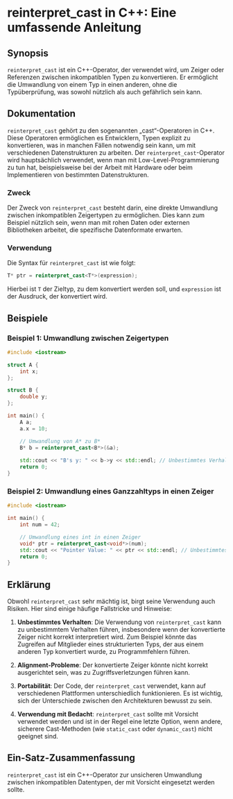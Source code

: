 <!--
Meta Description: # reinterpret_cast in C++: Eine umfassende Anleitung ## Synopsis `reinterpret_cast` ist ein C++-Operator, der verwendet wird, um Zeiger oder Referenze...
Meta Keywords: der, reinterpret_cast, ist, umwandlung, mit
-->

# reinterpret_cast in C++: Eine umfassende Anleitung

## Synopsis
`reinterpret_cast` ist ein C++-Operator, der verwendet wird, um Zeiger oder Referenzen zwischen inkompatiblen Typen zu konvertieren. Er ermöglicht die Umwandlung von einem Typ in einen anderen, ohne die Typüberprüfung, was sowohl nützlich als auch gefährlich sein kann.

## Dokumentation
`reinterpret_cast` gehört zu den sogenannten „cast“-Operatoren in C++. Diese Operatoren ermöglichen es Entwicklern, Typen explizit zu konvertieren, was in manchen Fällen notwendig sein kann, um mit verschiedenen Datenstrukturen zu arbeiten. Der `reinterpret_cast`-Operator wird hauptsächlich verwendet, wenn man mit Low-Level-Programmierung zu tun hat, beispielsweise bei der Arbeit mit Hardware oder beim Implementieren von bestimmten Datenstrukturen.

### Zweck
Der Zweck von `reinterpret_cast` besteht darin, eine direkte Umwandlung zwischen inkompatiblen Zeigertypen zu ermöglichen. Dies kann zum Beispiel nützlich sein, wenn man mit rohen Daten oder externen Bibliotheken arbeitet, die spezifische Datenformate erwarten.

### Verwendung
Die Syntax für `reinterpret_cast` ist wie folgt:

```cpp
T* ptr = reinterpret_cast<T*>(expression);
```

Hierbei ist `T` der Zieltyp, zu dem konvertiert werden soll, und `expression` ist der Ausdruck, der konvertiert wird.

## Beispiele
### Beispiel 1: Umwandlung zwischen Zeigertypen
```cpp
#include <iostream>

struct A {
    int x;
};

struct B {
    double y;
};

int main() {
    A a;
    a.x = 10;

    // Umwandlung von A* zu B*
    B* b = reinterpret_cast<B*>(&a);
    
    std::cout << "B's y: " << b->y << std::endl; // Unbestimmtes Verhalten
    return 0;
}
```

### Beispiel 2: Umwandlung eines Ganzzahltyps in einen Zeiger
```cpp
#include <iostream>

int main() {
    int num = 42;

    // Umwandlung eines int in einen Zeiger
    void* ptr = reinterpret_cast<void*>(num);
    std::cout << "Pointer Value: " << ptr << std::endl; // Unbestimmtes Verhalten
    return 0;
}
```

## Erklärung
Obwohl `reinterpret_cast` sehr mächtig ist, birgt seine Verwendung auch Risiken. Hier sind einige häufige Fallstricke und Hinweise:

1. **Unbestimmtes Verhalten**: Die Verwendung von `reinterpret_cast` kann zu unbestimmtem Verhalten führen, insbesondere wenn der konvertierte Zeiger nicht korrekt interpretiert wird. Zum Beispiel könnte das Zugreifen auf Mitglieder eines strukturierten Typs, der aus einem anderen Typ konvertiert wurde, zu Programmfehlern führen.

2. **Alignment-Probleme**: Der konvertierte Zeiger könnte nicht korrekt ausgerichtet sein, was zu Zugriffsverletzungen führen kann.

3. **Portabilität**: Der Code, der `reinterpret_cast` verwendet, kann auf verschiedenen Plattformen unterschiedlich funktionieren. Es ist wichtig, sich der Unterschiede zwischen den Architekturen bewusst zu sein.

4. **Verwendung mit Bedacht**: `reinterpret_cast` sollte mit Vorsicht verwendet werden und ist in der Regel eine letzte Option, wenn andere, sicherere Cast-Methoden (wie `static_cast` oder `dynamic_cast`) nicht geeignet sind.

## Ein-Satz-Zusammenfassung
`reinterpret_cast` ist ein C++-Operator zur unsicheren Umwandlung zwischen inkompatiblen Datentypen, der mit Vorsicht eingesetzt werden sollte.